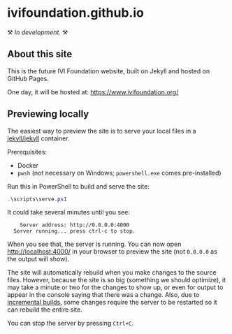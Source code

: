 # ivifoundation.github.io

⚒️ *In development.* ⚒️

## About this site

This is the future IVI Foundation website, built on Jekyll and hosted on GitHub Pages.

One day, it will be hosted at: <https://www.ivifoundation.org/>

## Previewing locally

The easiest way to preview the site is to serve your local files in a [jekyll/jekyll](https://github.com/envygeeks/jekyll-docker) container.

Prerequisites:

- Docker
- `pwsh` (not necessary on Windows; `powershell.exe` comes pre-installed)

Run this in PowerShell to build and serve the site:

```powershell
.\scripts\serve.ps1
```

It could take several minutes until you see:

```
    Server address: http://0.0.0.0:4000
  Server running... press ctrl-c to stop.
```

When you see that, the server is running. You can now open <http://localhost:4000/> in your browser to preview the site (not `0.0.0.0` as the output will show).

The site will automatically rebuild when you make changes to the source files. However, because the site is so big (something we should optimize), it may take a minute or two for the changes to show up, or even for output to appear in the console saying that there was a change. Also, due to [incremental builds](https://jekyllrb.com/docs/configuration/incremental-regeneration/), some changes require the server to be restarted so it can rebuild the entire site.

You can stop the server by pressing `Ctrl+C`.

